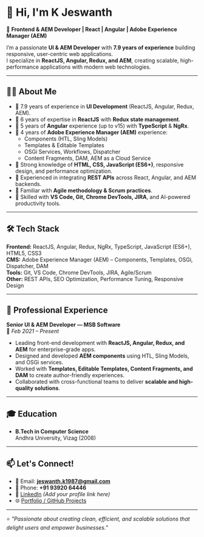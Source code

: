 # 👋 Hi, I'm K Jeswanth  

🚀 **Frontend & AEM Developer | React | Angular | Adobe Experience Manager (AEM)**  

I’m a passionate **UI & AEM Developer** with **7.9 years of experience** building responsive, user-centric web applications.  
I specialize in **ReactJS, Angular, Redux, and AEM**, creating scalable, high-performance applications with modern web technologies.  

---

## 🧑‍💻 About Me
- 🔹 7.9 years of experience in **UI Development** (ReactJS, Angular, Redux, AEM).  
- 🔹 6 years of expertise in **ReactJS** with **Redux state management**.  
- 🔹 5 years of **Angular** experience (up to v15) with **TypeScript** & **NgRx**.  
- 🔹 4 years of **Adobe Experience Manager (AEM)** experience:  
  - Components (HTL, Sling Models)  
  - Templates & Editable Templates  
  - OSGi Services, Workflows, Dispatcher  
  - Content Fragments, DAM, AEM as a Cloud Service  
- 🔹 Strong knowledge of **HTML, CSS, JavaScript (ES6+)**, responsive design, and performance optimization.  
- 🔹 Experienced in integrating **REST APIs** across React, Angular, and AEM backends.  
- 🔹 Familiar with **Agile methodology & Scrum practices**.  
- 🔹 Skilled with **VS Code, Git, Chrome DevTools, JIRA**, and AI-powered productivity tools.  

---

## 🛠️ Tech Stack
**Frontend:** ReactJS, Angular, Redux, NgRx, TypeScript, JavaScript (ES6+), HTML5, CSS3  
**CMS:** Adobe Experience Manager (AEM) – Components, Templates, OSGi, Dispatcher, DAM  
**Tools:** Git, VS Code, Chrome DevTools, JIRA, Agile/Scrum  
**Other:** REST APIs, SEO Optimization, Performance Tuning, Responsive Design  

---

## 💼 Professional Experience

**Senior UI & AEM Developer — MSB Software**  
📅 *Feb 2021 – Present*  
- Leading front-end development with **ReactJS, Angular, Redux, and AEM** for enterprise-grade apps.  
- Designed and developed **AEM components** using HTL, Sling Models, and OSGi services.  
- Worked with **Templates, Editable Templates, Content Fragments, and DAM** to create author-friendly experiences.  
- Collaborated with cross-functional teams to deliver **scalable and high-quality solutions**.  

---

## 🎓 Education
- **B.Tech in Computer Science**  
  Andhra University, Vizag (2008)  

---

## 📫 Let's Connect!
- 📧 Email: **jeswanth.k1987@gmail.com**  
- 📱 Phone: **+91 93920 64446**  
- 💼 [LinkedIn](https://www.linkedin.com/) *(Add your profile link here)*  
- 🌐 [Portfolio / GitHub Projects](https://github.com/your-username)  

---

⭐️ *"Passionate about creating clean, efficient, and scalable solutions that delight users and empower businesses."*  
